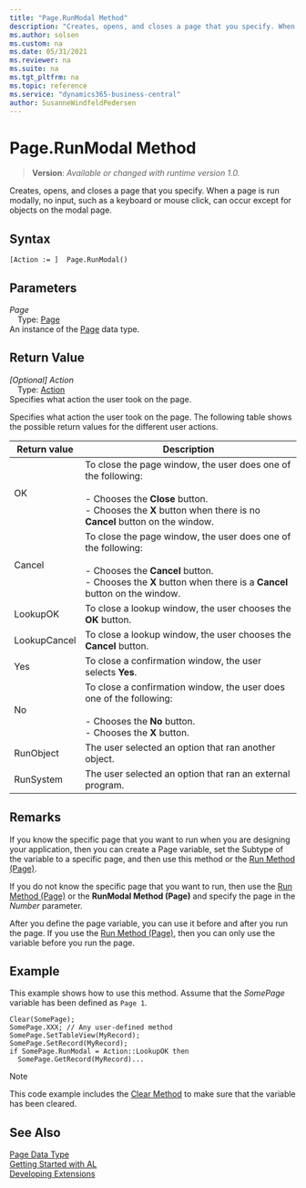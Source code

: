 ```yaml
---
title: "Page.RunModal Method"
description: "Creates, opens, and closes a page that you specify. When a page is run modally, no input, such as a keyboard or mouse click, can occur except for objects on the modal page."
ms.author: solsen
ms.custom: na
ms.date: 05/31/2021
ms.reviewer: na
ms.suite: na
ms.tgt_pltfrm: na
ms.topic: reference
ms.service: "dynamics365-business-central"
author: SusanneWindfeldPedersen
---
```

[//]: # (START>DO_NOT_EDIT)
[//]: # (IMPORTANT:Do not edit any of the content between here and the END>DO_NOT_EDIT.)
[//]: # (Any modifications should be made in the .xml files in the ModernDev repo.)
# Page.RunModal Method
> **Version**: _Available or changed with runtime version 1.0._

Creates, opens, and closes a page that you specify. When a page is run modally, no input, such as a keyboard or mouse click, can occur except for objects on the modal page.


## Syntax
```
[Action := ]  Page.RunModal()
```

## Parameters
*Page*  
&emsp;Type: [Page](page-data-type.md)  
An instance of the [Page](page-data-type.md) data type.  

## Return Value
*[Optional] Action*  
&emsp;Type: [Action](../action/action-option.md)  
Specifies what action the user took on the page.


[//]: # (IMPORTANT: END>DO_NOT_EDIT)

Specifies what action the user took on the page. The following table shows the possible return values for the different user actions.

<!--NAV
In some cases, the actions for the return values are different when the page displays in the [!INCLUDE[d365fin_web_md](../includes/d365fin_web_md.md)] than in the [!INCLUDE[nav_windows](../includes/nav_windows_md.md)].
-->

|  Return value  |  Description  |  
|----------------|---------------|  
|OK|To close the page window, the user does one of the following:<br /><br /> -   Chooses the **Close** button.<br />-   Chooses the **X** button when there is no **Cancel** button on the window.|  
|Cancel|To close the page window, the user does one of the following:<br /><br /> -   Chooses the **Cancel** button.<br />-   Chooses the **X** button when there is a **Cancel** button on the window.|  
|LookupOK|To close a lookup window, the user chooses the **OK** button.|  
|LookupCancel|To close a lookup window, the user chooses the **Cancel** button.|  
|Yes|To close a confirmation window, the user selects **Yes**.|  
|No|To close a confirmation window, the user does one of the following:<br /><br /> -   Chooses the **No** button.<br />-   Chooses the **X** button.|  
|RunObject|The user selected an option that ran another object.|  
|RunSystem|The user selected an option that ran an external program.|  

## Remarks

If you know the specific page that you want to run when you are designing your application, then you can create a Page variable, set the Subtype of the variable to a specific page, and then use this method or the [Run Method \(Page\)](page-run--method.md).  

If you do not know the specific page that you want to run, then use the [Run Method \(Page\)](page-run--method.md) or the **RunModal Method \(Page\)** and specify the page in the *Number* parameter.  

After you define the page variable, you can use it before and after you run the page. If you use the [Run Method \(Page\)](page-run--method.md), then you can only use the variable before you run the page.  

## Example

This example shows how to use this method. Assume that the *SomePage* variable has been defined as `Page 1`.  

```al
Clear(SomePage);  
SomePage.XXX; // Any user-defined method  
SomePage.SetTableView(MyRecord);  
SomePage.SetRecord(MyRecord);  
if SomePage.RunModal = Action::LookupOK then  
  SomePage.GetRecord(MyRecord)...  
```  

> [!NOTE]  
> This code example includes the [Clear Method](../system/system-clear-joker-method.md) to make sure that the variable has been cleared.  

## See Also
[Page Data Type](page-data-type.md)  
[Getting Started with AL](../../devenv-get-started.md)  
[Developing Extensions](../../devenv-dev-overview.md)